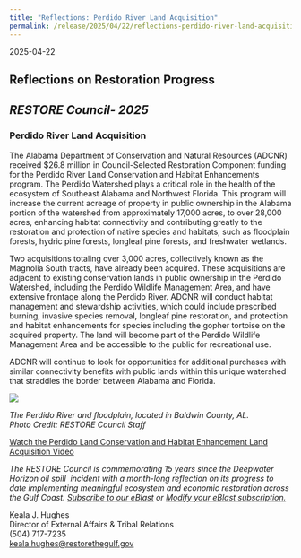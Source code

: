 ```yaml
---
title: "Reflections: Perdido River Land Acquisition"
permalink: /release/2025/04/22/reflections-perdido-river-land-acquisition
---
```


2025-04-22

## Reflections on Restoration Progress

## _RESTORE Council- 2025_

### **Perdido River Land Acquisition**

The Alabama Department of Conservation and Natural Resources (ADCNR) received $26.8 million in Council-Selected Restoration Component funding for the Perdido River Land Conservation and Habitat Enhancements program. The Perdido Watershed plays a critical role in the health of the ecosystem of Southeast Alabama and Northwest Florida. This program will increase the current acreage of property in public ownership in the Alabama portion of the watershed from approximately 17,000 acres, to over 28,000 acres, enhancing habitat connectivity and contributing greatly to the restoration and protection of native species and habitats, such as floodplain forests, hydric pine forests, longleaf pine forests, and freshwater wetlands.

Two acquisitions totaling over 3,000 acres, collectively known as the Magnolia South tracts, have already been acquired. These acquisitions are adjacent to existing conservation lands in public ownership in the Perdido Watershed, including the Perdido Wildlife Management Area, and have extensive frontage along the Perdido River. ADCNR will conduct habitat management and stewardship activities, which could include prescribed burning, invasive species removal, longleaf pine restoration, and protection and habitat enhancements for species including the gopher tortoise on the acquired property. The land will become part of the Perdido Wildlife Management Area and be accessible to the public for recreational use.

ADCNR will continue to look for opportunities for additional purchases with similar connectivity benefits with public lands within this unique watershed that straddles the border between Alabama and Florida.

![](/sites/default/files/inline-images/ror-perdido-river.jpg)

_The Perdido River and floodplain, located in Baldwin County, AL._  
_Photo Credit: RESTORE Council Staff_

[Watch the Perdido Land Conservation and Habitat Enhancement Land Acquisition Video](https://www.youtube.com/watch?v=5Id2b8a6UCs) 

*The RESTORE Council is commemorating 15 years since the Deepwater Horizon oil spill  incident with a month-long reflection on its progress to date implementing meaningful ecosystem and economic restoration across the Gulf Coast.* [_Subscribe to our eBlast_](https://www.restorethegulf.gov/apps/eblast/Subscribe.aspx) *or* [_Modify your eBlast subscription._](https://www.restorethegulf.gov/apps/eblast/ModifyInformation.aspx) 

Keala J. Hughes  
Director of External Affairs & Tribal Relations  
(504) 717-7235  
[keala.hughes@restorethegulf.gov](mailto:keala.hughes@restorethegulf.gov)
